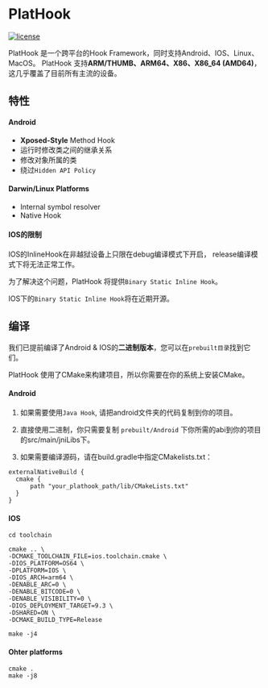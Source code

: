 # PlatHook

[![license](http://img.shields.io/badge/license-Apache2.0-brightgreen.svg?style=flat)](https://github.com/alibaba/atlas/blob/master/LICENSE)

PlatHook 是一个跨平台的Hook Framework，同时支持Android、IOS、Linux、MacOS。
PlatHook 支持**ARM/THUMB、ARM64、X86、X86_64 (AMD64)**，这几乎覆盖了目前所有主流的设备。

## 特性
#### Android
* **Xposed-Style** Method Hook
* 运行时修改类之间的继承关系
* 修改对象所属的类
* 绕过`Hidden API Policy`

#### Darwin/Linux Platforms
* Internal symbol resolver
* Native Hook

#### IOS的限制
IOS的InlineHook在非越狱设备上只限在debug编译模式下开启，
release编译模式下将无法正常工作。

为了解决这个问题，PlatHook 将提供`Binary Static Inline Hook`。

IOS下的`Binary Static Inline Hook`将在近期开源。

## 编译
我们已提前编译了Android & IOS的**二进制版本**，您可以在`prebuilt目录`找到它们。

PlatHook 使用了CMake来构建项目，所以你需要在你的系统上安装CMake。

#### Android
1. 如果需要使用`Java Hook`, 请把android文件夹的代码复制到你的项目。

2. 直接使用二进制，你只需要复制 `prebuilt/Android` 下你所需的abi到你的项目的src/main/jniLibs下。

3. 如果需要编译源码，请在build.gradle中指定CMakelists.txt：
```
externalNativeBuild {
  cmake {
      path "your_plathook_path/lib/CMakeLists.txt"
  }
}
```

#### IOS
```
cd toolchain

cmake .. \
-DCMAKE_TOOLCHAIN_FILE=ios.toolchain.cmake \
-DIOS_PLATFORM=OS64 \
-DPLATFORM=IOS \
-DIOS_ARCH=arm64 \
-DENABLE_ARC=0 \
-DENABLE_BITCODE=0 \
-DENABLE_VISIBILITY=0 \
-DIOS_DEPLOYMENT_TARGET=9.3 \
-DSHARED=ON \
-DCMAKE_BUILD_TYPE=Release

make -j4
```

#### Ohter platforms
```
cmake .
make -j8
```



